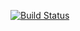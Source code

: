 [![Build Status](https://api.travis-ci.org/davidalber/code-of-conduct-conformulator.svg)](https://travis-ci.org/davidalber/code-of-conduct-conformulator)
